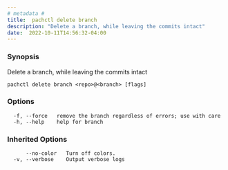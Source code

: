 ```yaml
---
# metadata # 
title:  pachctl delete branch
description: "Delete a branch, while leaving the commits intact"
date:  2022-10-11T14:56:32-04:00
---
```


### Synopsis

Delete a branch, while leaving the commits intact

```
pachctl delete branch <repo>@<branch> [flags]
```

### Options

```
  -f, --force   remove the branch regardless of errors; use with care
  -h, --help    help for branch
```

### Inherited Options

```
      --no-color   Turn off colors.
  -v, --verbose    Output verbose logs
```


